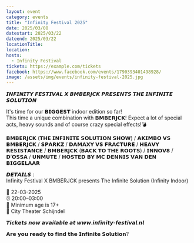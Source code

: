 ```yaml
---
layout: event
category: events
title: "Infinity Festival 2025"
date: 2025/03/08
datestart: 2025/03/22
dateend: 2025/03/22
locationTitle:
location:
hosts:
  - Infinity Festival
tickets: https://example.com/tickets
facebook: https://www.facebook.com/events/1790393401498928/
image: /assets/img/events/infinity-festival-2025.jpg
---
```


𝙄𝙉𝙁𝙄𝙉𝙄𝙏𝙔 𝙁𝙀𝙎𝙏𝙄𝙑𝘼𝙇 𝙓 𝘽𝙈𝘽𝙀𝙍𝙅𝘾𝙆 𝙋𝙍𝙀𝙎𝙀𝙉𝙏𝙎 𝙏𝙃𝙀 𝙄𝙉𝙁𝙄𝙉𝙄𝙏𝙀 𝙎𝙊𝙇𝙐𝙏𝙄𝙊𝙉

It's time for our 𝗕𝗜𝗚𝗚𝗘𝗦𝗧 indoor edition so far!  
This time a unique combination with 𝗕𝗠𝗕𝗘𝗥𝗝𝗖𝗞! Expect a lot of special acts, heavy sounds and of course crazy special effects!💣

𝗕𝗠𝗕𝗘𝗥𝗝𝗖𝗞 (𝗧𝗛𝗘 𝗜𝗡𝗙𝗜𝗡𝗜𝗧𝗘 𝗦𝗢𝗟𝗨𝗧𝗜𝗢𝗡 𝗦𝗛𝗢𝗪) / 𝗔𝗞𝗜𝗠𝗕𝗢 𝗩𝗦 𝗕𝗠𝗕𝗘𝗥𝗝𝗖𝗞 / 𝗦𝗣𝗔𝗥𝗞𝗭 / 𝗗𝗔𝗠𝗔𝗫𝗬 𝗩𝗦 𝗙𝗥𝗔𝗖𝗧𝗨𝗥𝗘 / 𝗛𝗘𝗔𝗩𝗬 𝗥𝗘𝗦𝗜𝗦𝗧𝗔𝗡𝗖𝗘 / 𝗕𝗠𝗕𝗘𝗥𝗝𝗖𝗞 (𝗕𝗔𝗖𝗞 𝗧𝗢 𝗧𝗛𝗘 𝗥𝗢𝗢𝗧𝗦) / 𝗜𝗡𝗡𝗢𝗩𝟴 / 𝗗’𝗢𝗦𝗦𝗔 / 𝗨𝗡𝗠𝗨𝗧𝗘 / 𝗛𝗢𝗦𝗧𝗘𝗗 𝗕𝗬 𝗠𝗖 𝗗𝗘𝗡𝗡𝗜𝗦 𝗩𝗔𝗡 𝗗𝗘𝗡 𝗕𝗜𝗚𝗚𝗘𝗟𝗔𝗔𝗥

𝘿𝙀𝙏𝘼𝙄𝙇𝙎 :  
Infinity Festival X BMBERJCK presents The Infinite Solution (Infinity Indoor)

📅 22-03-2025  
⏰ 20:00–03:00  
🎫 Minimum age is 17+  
🎪 City Theater Schijndel

𝙏𝙞𝙘𝙠𝙚𝙩𝙨 𝙣𝙤𝙬 𝙖𝙫𝙖𝙞𝙡𝙖𝙗𝙡𝙚 𝙖𝙩 𝙬𝙬𝙬.𝙞𝙣𝙛𝙞𝙣𝙞𝙩𝙮-𝙛𝙚𝙨𝙩𝙞𝙫𝙖𝙡.𝙣𝙡

𝗔𝗿𝗲 𝘆𝗼𝘂 𝗿𝗲𝗮𝗱𝘆 𝘁𝗼 𝗳𝗶𝗻𝗱 𝘁𝗵𝗲 𝗜𝗻𝗳𝗶𝗻𝗶𝘁𝗲 𝗦𝗼𝗹𝘂𝘁𝗶𝗼𝗻?
